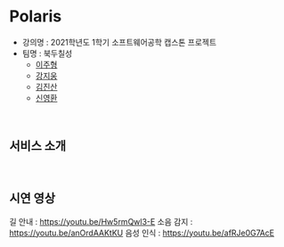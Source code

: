 # Polaris
- 강의명 : 2021학년도 1학기 소프트웨어공학 캡스톤 프로젝트
- 팀명 : 북두칠성
  - [이주형](https://github.com/yamiblack)
  - [강지웅](https://github.com/JIW00NG)
  - [김진산](https://github.com/lazybones1)
  - [신영환](https://github.com/sin111011)
</br>

## 서비스 소개

</br>

## 시연 영상
길 안내 : https://youtu.be/Hw5rmQwl3-E
소음 감지 : https://youtu.be/anOrdAAKtKU
음성 인식 : https://youtu.be/afRJe0G7AcE

